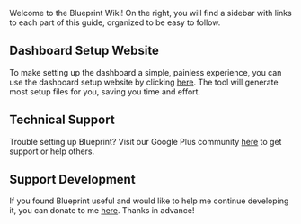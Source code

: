 Welcome to the Blueprint Wiki! On the right, you will find a sidebar with links to each part of this guide, organized to be easy to follow.

## Dashboard Setup Website
To make setting up the dashboard a simple, painless experience, you can use the dashboard setup website by clicking [here](http://www.jahirfiquitiva.me/dashsetup/). The tool will generate most setup files for you, saving you time and effort.

## Technical Support
Trouble setting up Blueprint? Visit our Google Plus community [here](https://plus.google.com/communities/117748118619432374563) to get support or help others.

## Support Development
If you found Blueprint useful and would like to help me continue developing it, you can donate to me [here](https://www.jahirfiquitiva.me/donate/). Thanks in advance!